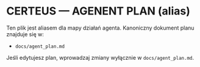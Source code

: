 <!-- Mirror pliku: docs/agent_plan.md (kanoniczny). Używaj docs/agent_plan.md jako źródła prawdy. -->

# CERTEUS — AGENENT PLAN (alias)

Ten plik jest aliasem dla mapy działań agenta. Kanoniczny dokument planu znajduje się w:

- `docs/agent_plan.md`

Jeśli edytujesz plan, wprowadzaj zmiany wyłącznie w `docs/agent_plan.md`.

